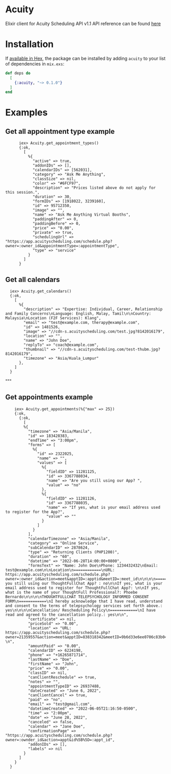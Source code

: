 # Acuity

Elixir client for Acuity Scheduling API v1.1
API reference can be found [here](https://developers.acuityscheduling.com/reference)

# Installation

If [available in Hex](https://hex.pm/docs/publish), the package can be installed
by adding `acuity` to your list of dependencies in `mix.exs`:

```elixir
def deps do
  [
    {:acuity, "~> 0.1.0"}
  ]
end
```

# Examples
## Get all appointment type example
```
      iex> Acuity.get_appointment_types()
      {:ok,
        [
          %{
            "active" => true,
            "addonIDs" => [],
            "calendarIDs" => [562031],
            "category" => "Ask Me Anything",
            "classSize" => nil,
            "color" => "#6FCF97",
            "description" => "Prices listed above do not apply for this session.",
            "duration" => 30,
            "formIDs" => [1918022, 3239160],
            "id" => 95712350,
            "image" => "",
            "name" => "Ask Me Anything Virtual Booths",
            "paddingAfter" => 0,
            "paddingBefore" => 0,
            "price" => "0.00",
            "private" => true,
            "schedulingUrl" => "https://app.acuityscheduling.com/schedule.php?owner=:owner_id&appointmentType=:appointmentType",
            "type" => "service"
          }
        ]
      }
```

## Get all calendars

      iex> Acuity.get_calendars()
      {:ok,
        [
          %{
            "description" => "Expertise: Individual, Career, Relationship and Family Concerns\nLanguage: English, Malay, Tamil\n\nCountry: Malaysia\nLocation (F2F Services): Klang",
            "email" => "test@example.com, therapy@example.com",
            "id" => 1481526,
            "image" => "//cdn-s.acuityscheduling.com/test.jpg?8142016179",
            "location" => "",
            "name" => "John Doe",
            "replyTo" => "coach@example.com",
            "thumbnail" => "//cdn-s.acuityscheduling.com/test-thubm.jpg?8142016179",
            "timezone" => "Asia/Kuala_Lumpur"
          },
        ]
      }
  """

## Get appointments example
```
    iex> Acuity.get_appointments(%{"max" => 25})
    {:ok,
      {:ok,
        [
        %{
          "timezone" => "Asia/Manila",
          "id" => 183428383,
          "endTime" => "3:00pm",
          "forms" => [
            %{
              "id" => 2322025,
              "name" => "",
              "values" => [
                %{
                  "fieldID" => 11281125,
                  "id" => 3367788034,
                  "name" => "Are you still using our App? ",
                  "value" => "no"
                },
                %{
                  "fieldID" => 11281126,
                  "id" => 3367788035,
                  "name" => "If yes, what is your email address used to register for the App?",
                  "value" => ""
                }
              ]
            }
          ],
          "calendarTimezone" => "Asia/Manila",
          "category" => "Online Service",
          "subCalendarID" => 2878624,
          "type" => "Returning Clients (PHP1200)",
          "duration" => "60",
          "datetime" => "2022-06-28T14:00:00+0800",
          "formsText" => "Name: John Doe\nPhone: 1234432432\nEmail: test@example.com\n\nLocation\n============\nURL: https://app.acuityscheduling.com/schedule.php?owner=:owner_id&action=meet&apptID=:apptid&meetID=:meet_id\n\n\n\n============\nAre you still using our ThoughtFullChat App? : no\n\nIf yes, what is your email address used to register for ThoughtFullChat App?: \n\nIf yes, what is the name of your ThoughtFull Professional?: Phoebe Bernardo\n\n\n\nTHOUGHTFULLCHAT TELEPSYCHOLOGY INFORMED CONSENT FORM\n============\nI hereby acknowledge that I have read, understand and consent to the terms of telepsychology services set forth above.: yes\n\n\n\nCancellation/ Rescheduling Policy\n============\nI have read and agreed to the cancellation policy.: yes\n\n",
          "certificate" => nil,
          "priceSold" => "0.00",
          "location" => "URL: https://app.acuityscheduling.com/schedule.php?owner=21359557&action=meet&apptID=838318342&meetID=9b6d33e6ee0706c83b04d9c68ac48475 \n",
          "amountPaid" => "0.00",
          "calendarID" => 6224198,
          "phone" => "+16265871714",
          "lastName" => "Doe",
          "firstName" => "John",
          "price" => "0.00",
          "classID" => nil,
          "canClientReschedule" => true,
          "notes" => "",
          "appointmentTypeID" => 26937488,
          "dateCreated" => "June 6, 2022",
          "canClientCancel" => true,
          "paid" => "no",
          "email" => "test@gmail.com",
          "datetimeCreated" => "2022-06-05T21:16:50-0500",
          "time" => "2:00pm",
          "date" => "June 28, 2022",
          "canceled" => false,
          "calendar" => "Jane Doe",
          "confirmationPage" => "https://app.acuityscheduling.com/schedule.php?owner=:ownder_id&action=appt&id%5B%5D=:appt_id",
          "addonIDs" => [],
          "labels" => nil
        }
      ]
    }
  }
```
